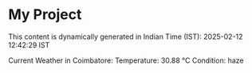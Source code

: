 # My Project

This content is dynamically generated in Indian Time (IST): 2025-02-12 12:42:29 IST


Current Weather in Coimbatore:
Temperature: 30.88 °C
Condition: haze
